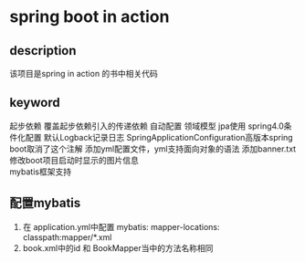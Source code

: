 # spring boot in action 
## description 
该项目是spring in action 的书中相关代码

## keyword
起步依赖
覆盖起步依赖引入的传递依赖
自动配置
领域模型
jpa使用
spring4.0条件化配置
默认Logback记录日志
SpringApplicationConfiguration高版本spring boot取消了这个注解
添加yml配置文件，yml支持面向对象的语法
添加banner.txt修改boot项目启动时显示的图片信息  
mybatis框架支持

## 配置mybatis
1. 在 application.yml中配置 mybatis:
     mapper-locations: classpath:mapper/*.xml
2. book.xml中的id 和 BookMapper当中的方法名称相同